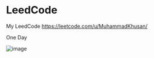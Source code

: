 # LeedCode

My LeedCode 
https://leetcode.com/u/MuhammadKhusan/

One Day

![image](https://github.com/user-attachments/assets/c855b29c-885b-4cda-a913-92465a6fafa1)

